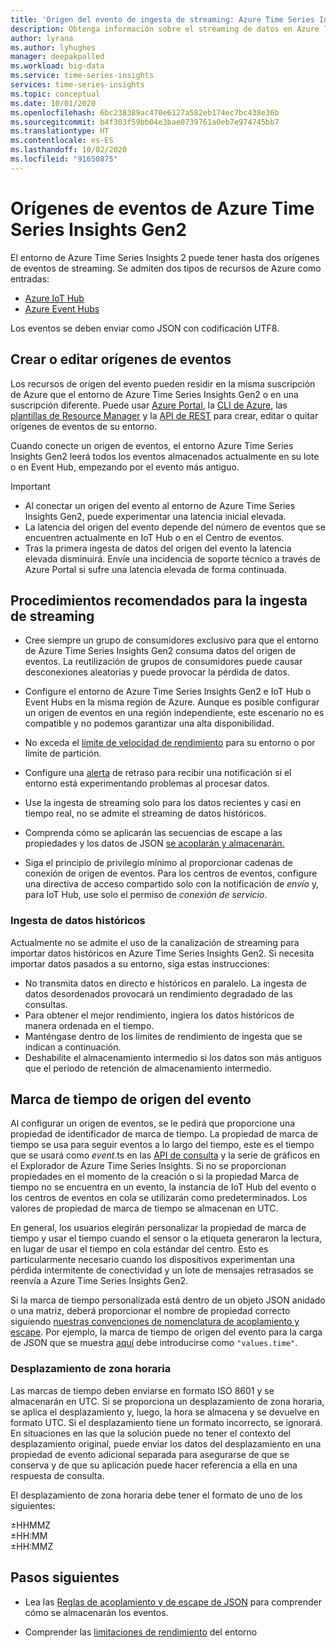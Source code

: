 ```yaml
---
title: 'Origen del evento de ingesta de streaming: Azure Time Series Insights Gen2 | Microsoft Docs'
description: Obtenga información sobre el streaming de datos en Azure Time Series Insights Gen2.
author: lyrana
ms.author: lyhughes
manager: deepakpalled
ms.workload: big-data
ms.service: time-series-insights
services: time-series-insights
ms.topic: conceptual
ms.date: 10/01/2020
ms.openlocfilehash: 6bc238389ac470e6127a582eb174ec7bc438e36b
ms.sourcegitcommit: b4f303f59bb04e3bae0739761a0eb7e974745bb7
ms.translationtype: HT
ms.contentlocale: es-ES
ms.lasthandoff: 10/02/2020
ms.locfileid: "91650875"
---
```

# <a name="azure-time-series-insights-gen2-event-sources"></a>Orígenes de eventos de Azure Time Series Insights Gen2

 El entorno de Azure Time Series Insights 2 puede tener hasta dos orígenes de eventos de streaming. Se admiten dos tipos de recursos de Azure como entradas:

- [Azure IoT Hub](../iot-hub/about-iot-hub.md)
- [Azure Event Hubs](../event-hubs/event-hubs-about.md)

Los eventos se deben enviar como JSON con codificación UTF8.

## <a name="create-or-edit-event-sources"></a>Crear o editar orígenes de eventos

Los recursos de origen del evento pueden residir en la misma suscripción de Azure que el entorno de Azure Time Series Insights Gen2 o en una suscripción diferente. Puede usar [Azure Portal](time-series-insights-update-create-environment.md#create-a-preview-payg-environment), la [CLI de Azure](https://github.com/Azure/azure-cli-extensions/tree/master/src/timeseriesinsights), las [plantillas de Resource Manager](time-series-insights-manage-resources-using-azure-resource-manager-template.md) y la [API de REST](/rest/api/time-series-insights/management(gen1/gen2)/eventsources) para crear, editar o quitar orígenes de eventos de su entorno.

Cuando conecte un origen de eventos, el entorno Azure Time Series Insights Gen2 leerá todos los eventos almacenados actualmente en su lote o en Event Hub, empezando por el evento más antiguo.

> [!IMPORTANT]
>
> - Al conectar un origen del evento al entorno de Azure Time Series Insights Gen2, puede experimentar una latencia inicial elevada.
> - La latencia del origen del evento depende del número de eventos que se encuentren actualmente en IoT Hub o en el Centro de eventos.
> - Tras la primera ingesta de datos del origen del evento la latencia elevada disminuirá. Envíe una incidencia de soporte técnico a través de Azure Portal si sufre una latencia elevada de forma continuada.

## <a name="streaming-ingestion-best-practices"></a>Procedimientos recomendados para la ingesta de streaming

- Cree siempre un grupo de consumidores exclusivo para que el entorno de Azure Time Series Insights Gen2 consuma datos del origen de eventos. La reutilización de grupos de consumidores puede causar desconexiones aleatorias y puede provocar la pérdida de datos.

- Configure el entorno de Azure Time Series Insights Gen2 e IoT Hub o Event Hubs en la misma región de Azure. Aunque es posible configurar un origen de eventos en una región independiente, este escenario no es compatible y no podemos garantizar una alta disponibilidad.

- No exceda el [límite de velocidad de rendimiento](./concepts-streaming-ingress-throughput-limits.md) para su entorno o por límite de partición.

- Configure una [alerta](https://docs.microsoft.com/azure/time-series-insights/time-series-insights-environment-mitigate-latency#monitor-latency-and-throttling-with-alerts) de retraso para recibir una notificación si el entorno está experimentando problemas al procesar datos.

- Use la ingesta de streaming solo para los datos recientes y casi en tiempo real, no se admite el streaming de datos históricos.

- Comprenda cómo se aplicarán las secuencias de escape a las propiedades y los datos de JSON [se acoplarán y almacenarán.](./concepts-json-flattening-escaping-rules.md)

- Siga el principio de privilegio mínimo al proporcionar cadenas de conexión de origen de eventos. Para los centros de eventos, configure una directiva de acceso compartido solo con la notificación de *envío* y, para IoT Hub, use solo el permiso de *conexión de servicio*.

### <a name="historical-data-ingestion"></a>Ingesta de datos históricos

Actualmente no se admite el uso de la canalización de streaming para importar datos históricos en Azure Time Series Insights Gen2. Si necesita importar datos pasados a su entorno, siga estas instrucciones:

- No transmita datos en directo e históricos en paralelo. La ingesta de datos desordenados provocará un rendimiento degradado de las consultas.
- Para obtener el mejor rendimiento, ingiera los datos históricos de manera ordenada en el tiempo.
- Manténgase dentro de los límites de rendimiento de ingesta que se indican a continuación.
- Deshabilite el almacenamiento intermedio si los datos son más antiguos que el período de retención de almacenamiento intermedio.

## <a name="event-source-timestamp"></a>Marca de tiempo de origen del evento

Al configurar un origen de eventos, se le pedirá que proporcione una propiedad de identificador de marca de tiempo. La propiedad de marca de tiempo se usa para seguir eventos a lo largo del tiempo, este es el tiempo que se usará como $event.$ts en las [API de consulta](https://docs.microsoft.com/rest/api/time-series-insights/dataaccessgen2/query/execute) y la serie de gráficos en el Explorador de Azure Time Series Insights. Si no se proporcionan propiedades en el momento de la creación o si la propiedad Marca de tiempo no se encuentra en un evento, la instancia de IoT Hub del evento o los centros de eventos en cola se utilizarán como predeterminados. Los valores de propiedad de marca de tiempo se almacenan en UTC.

En general, los usuarios elegirán personalizar la propiedad de marca de tiempo y usar el tiempo cuando el sensor o la etiqueta generaron la lectura, en lugar de usar el tiempo en cola estándar del centro. Esto es particularmente necesario cuando los dispositivos experimentan una pérdida intermitente de conectividad y un lote de mensajes retrasados se reenvía a Azure Time Series Insights Gen2.

Si la marca de tiempo personalizada está dentro de un objeto JSON anidado o una matriz, deberá proporcionar el nombre de propiedad correcto siguiendo [nuestras convenciones de nomenclatura de acoplamiento y escape](concepts-json-flattening-escaping-rules.md). Por ejemplo, la marca de tiempo de origen del evento para la carga de JSON que se muestra [aquí](concepts-json-flattening-escaping-rules.md#example-a) debe introducirse como `"values.time"`.

### <a name="time-zone-offsets"></a>Desplazamiento de zona horaria

Las marcas de tiempo deben enviarse en formato ISO 8601 y se almacenarán en UTC. Si se proporciona un desplazamiento de zona horaria, se aplica el desplazamiento y, luego, la hora se almacena y se devuelve en formato UTC. Si el desplazamiento tiene un formato incorrecto, se ignorará. En situaciones en las que la solución puede no tener el contexto del desplazamiento original, puede enviar los datos del desplazamiento en una propiedad de evento adicional separada para asegurarse de que se conserva y de que su aplicación puede hacer referencia a ella en una respuesta de consulta.

El desplazamiento de zona horaria debe tener el formato de uno de los siguientes:

±HHMMZ</br>
±HH:MM</br>
±HH:MMZ</br>

## <a name="next-steps"></a>Pasos siguientes

- Lea las [Reglas de acoplamiento y de escape de JSON](./concepts-json-flattening-escaping-rules.md) para comprender cómo se almacenarán los eventos.

- Comprender las [limitaciones de rendimiento](./concepts-streaming-ingress-throughput-limits.md) del entorno
